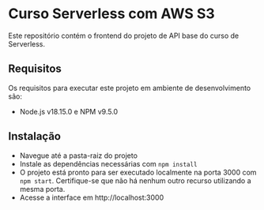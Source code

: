 # Curso Serverless com AWS S3

Este repositório contém o frontend do projeto de API base do curso de Serverless.

## Requisitos

Os requisitos para executar este projeto em ambiente de desenvolvimento são:

- Node.js v18.15.0 e NPM v9.5.0

## Instalação

- Navegue até a pasta-raiz do projeto
- Instale as dependências necessárias com `npm install`
- O projeto está pronto para ser executado localmente na porta 3000 com `npm start`. Certifique-se que não há nenhum outro recurso utilizando a mesma porta.
- Acesse a interface em http://localhost:3000
